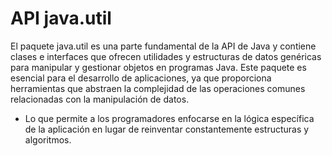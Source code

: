 # API java.util

El paquete java.util es una parte fundamental de la API de Java y contiene clases e interfaces que ofrecen utilidades y estructuras de datos genéricas para manipular y gestionar objetos en programas Java. Este paquete es esencial para el desarrollo de aplicaciones, ya que proporciona herramientas que abstraen la complejidad de las operaciones comunes relacionadas con la manipulación de datos.
+ Lo que permite a los programadores enfocarse en la lógica específica de la aplicación en lugar de reinventar constantemente estructuras y algoritmos.

